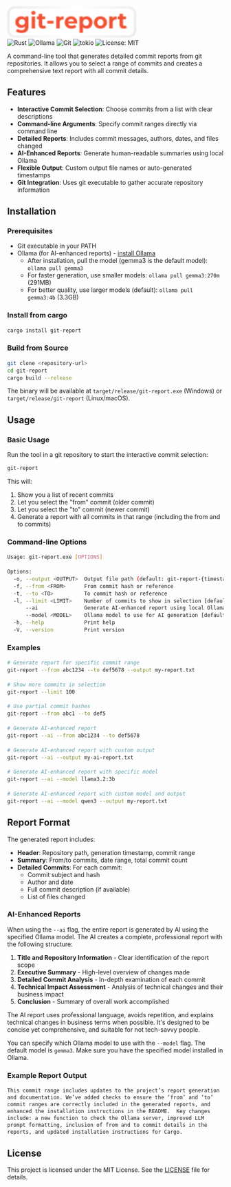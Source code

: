 <p align="left">
  <img src="assets/header.svg" alt="Git Report Logo" width="300" height="auto">
  <br>
  <img alt="Rust" src="https://img.shields.io/badge/Rust-000000?logo=rust&logoColor=orange&style=flat-rounded">
  <img alt="Ollama" src="https://img.shields.io/badge/Ollama-000000?logo=ollama&logoColor=white&style=flat-rounded">
  <img alt="Git" src="https://img.shields.io/badge/Git-000000?logo=git&logoColor=F05032&style=flat-rounded">
  <img alt="tokio" src="https://img.shields.io/badge/tokio-000000?logo=tokio&logoColor=white&style=flat-rounded">
  <img alt="License: MIT" src="https://img.shields.io/badge/MIT-black?logo=open-source-initiative&logoColor=white&style=flat-rounded">
</p>

A command-line tool that generates detailed commit reports from git repositories. It allows you to select a range of commits and creates a comprehensive text report with all commit details.

## Features

- **Interactive Commit Selection**: Choose commits from a list with clear descriptions
- **Command-line Arguments**: Specify commit ranges directly via command line
- **Detailed Reports**: Includes commit messages, authors, dates, and files changed
- **AI-Enhanced Reports**: Generate human-readable summaries using local Ollama
- **Flexible Output**: Custom output file names or auto-generated timestamps
- **Git Integration**: Uses git executable to gather accurate repository information

## Installation

### Prerequisites

- Git executable in your PATH
- Ollama (for AI-enhanced reports) - [install Ollama](https://ollama.ai/)
  - After installation, pull the model (gemma3 is the default model): `ollama pull gemma3`
  - For faster generation, use smaller models: `ollama pull gemma3:270m` (291MB)
  - For better quality, use larger models (default): `ollama pull gemma3:4b` (3.3GB)

### Install from cargo

```bash
cargo install git-report
```

### Build from Source

```bash
git clone <repository-url>
cd git-report
cargo build --release
```

The binary will be available at `target/release/git-report.exe` (Windows) or `target/release/git-report` (Linux/macOS).

## Usage

### Basic Usage

Run the tool in a git repository to start the interactive commit selection:

```bash
git-report
```

This will:
1. Show you a list of recent commits
2. Let you select the "from" commit (older commit)
3. Let you select the "to" commit (newer commit)
4. Generate a report with all commits in that range (including the from and to commits)

### Command-line Options

```bash
Usage: git-report.exe [OPTIONS]

Options:
  -o, --output <OUTPUT>  Output file path (default: git-report-{timestamp}.txt)
  -f, --from <FROM>      From commit hash or reference
  -t, --to <TO>          To commit hash or reference
  -l, --limit <LIMIT>    Number of commits to show in selection [default: 50]
      --ai               Generate AI-enhanced report using local Ollama
      --model <MODEL>    Ollama model to use for AI generation [default: gemma3]
  -h, --help             Print help
  -V, --version          Print version
```

### Examples

```bash
# Generate report for specific commit range
git-report --from abc1234 --to def5678 --output my-report.txt

# Show more commits in selection
git-report --limit 100

# Use partial commit hashes
git-report --from abc1 --to def5

# Generate AI-enhanced report
git-report --ai --from abc1234 --to def5678

# Generate AI-enhanced report with custom output
git-report --ai --output my-ai-report.txt

# Generate AI-enhanced report with specific model
git-report --ai --model llama3.2:3b

# Generate AI-enhanced report with custom model and output
git-report --ai --model qwen3 --output my-report.txt
```


## Report Format

The generated report includes:

- **Header**: Repository path, generation timestamp, commit range
- **Summary**: From/to commits, date range, total commit count
- **Detailed Commits**: For each commit:
  - Commit subject and hash
  - Author and date
  - Full commit description (if available)
  - List of files changed

### AI-Enhanced Reports

When using the `--ai` flag, the entire report is generated by AI using the specified Ollama model. The AI creates a complete, professional report with the following structure:

1. **Title and Repository Information** - Clear identification of the report scope
2. **Executive Summary** - High-level overview of changes made
3. **Detailed Commit Analysis** - In-depth examination of each commit
4. **Technical Impact Assessment** - Analysis of technical changes and their business impact
5. **Conclusion** - Summary of overall work accomplished

The AI report uses professional language, avoids repetition, and explains technical changes in business terms when possible. It's designed to be concise yet comprehensive, and suitable for not tech-savvy people.

You can specify which Ollama model to use with the `--model` flag. The default model is `gemma3`. Make sure you have the specified model installed in Ollama.

### Example Report Output

```
This commit range includes updates to the project’s report generation and documentation. We’ve added checks to ensure the ‘from’ and ‘to’ commit ranges are correctly included in the generated reports, and enhanced the installation instructions in the README.  Key changes include: a new function to check the Ollama server, improved LLM prompt formatting, inclusion of from and to commit details in the reports, and updated installation instructions for Cargo.
```

## License

This project is licensed under the MIT License. See the [LICENSE](LICENSE) file for details.